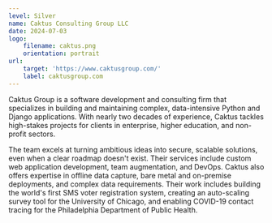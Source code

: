 ```yaml
---
level: Silver
name: Caktus Consulting Group LLC
date: 2024-07-03
logo:
    filename: caktus.png
    orientation: portrait
url:
    target: 'https://www.caktusgroup.com/'
    label: caktusgroup.com
---
```

Caktus Group is a software development and consulting firm that specializes in building and maintaining complex, data-intensive Python and Django applications. With nearly two decades of experience, Caktus tackles high-stakes projects for clients in enterprise, higher education, and non-profit sectors.

The team excels at turning ambitious ideas into secure, scalable solutions, even when a clear roadmap doesn't exist. Their services include custom web application development, team augmentation, and DevOps. Caktus also offers expertise in offline data capture, bare metal and on-premise deployments, and complex data requirements. Their work includes building the world's first SMS voter registration system, creating an auto-scaling survey tool for the University of Chicago, and enabling COVID-19 contact tracing for the Philadelphia Department of Public Health.